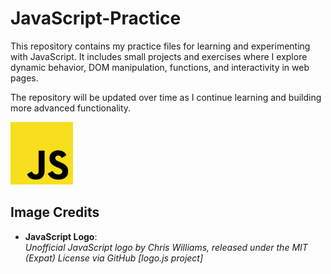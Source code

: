 # JavaScript-Practice
This repository contains my practice files for learning and experimenting with JavaScript. It includes small projects and exercises where I explore dynamic behavior, DOM manipulation, functions, and interactivity in web pages.

The repository will be updated over time as I continue learning and building more advanced functionality.

<p>
  <img src="assets/logos/JavaScript-logo.svg" alt="JavaScript Logo" width="100"/>
</p>

## Image Credits

- **JavaScript Logo**:  
  *Unofficial JavaScript logo by Chris Williams, released under the MIT (Expat) License via GitHub [logo.js project]*
